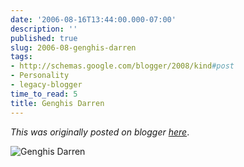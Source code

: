 ```yaml
---
date: '2006-08-16T13:44:00.000-07:00'
description: ''
published: true
slug: 2006-08-genghis-darren
tags:
- http://schemas.google.com/blogger/2008/kind#post
- Personality
- legacy-blogger
time_to_read: 5
title: Genghis Darren
---
```


*This was originally posted on blogger [here](https://techshorts.blogspot.com/2006/08/genghis-darren.html)*.

<img align="middle" alt="Genghis Darren" border="0" src="http://blog.ddpruitt.net/wp-content/uploads/5339460.jpg" />